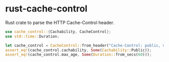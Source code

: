 # rust-cache-control
Rust crate to parse the HTTP Cache-Control header.

```rust
use cache_control::{Cachability, CacheControl};
use std::time::Duration;

let cache_control = CacheControl::from_header("Cache-Control: public, max-age=60").unwrap();
assert_eq!(cache_control.cachability, Some(Cachability::Public));
assert_eq!(cache_control.max_age, Some(Duration::from_secs(60)));
```
